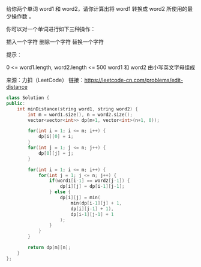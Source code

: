 给你两个单词 word1 和 word2，请你计算出将 word1 转换成 word2 所使用的最少操作数 。

你可以对一个单词进行如下三种操作：

插入一个字符
删除一个字符
替换一个字符




提示：

0 <= word1.length, word2.length <= 500
word1 和 word2 由小写英文字母组成

来源：力扣（LeetCode）
链接：https://leetcode-cn.com/problems/edit-distance

```c++
class Solution {
public:
    int minDistance(string word1, string word2) {
        int m = word1.size(), n = word2.size();
        vector<vector<int>> dp(m+1, vector<int>(n+1, 0));

        for(int i = 1; i <= m; i++) {
            dp[i][0] = i;
        }
        for(int j = 1; j <= n; j++) {
            dp[0][j] = j;
        }

        for(int i = 1; i <= m; i++) {
            for(int j = 1; j <= n; j++) {
                if(word1[i-1] == word2[j-1]) {
                    dp[i][j] = dp[i-1][j-1];
                } else {
                    dp[i][j] = min(
                        min(dp[i-1][j] + 1,
                        dp[i][j-1] + 1),   
                        dp[i-1][j-1] + 1
                    );
                }
            }
        }

        return dp[m][n];
    }
};
```

